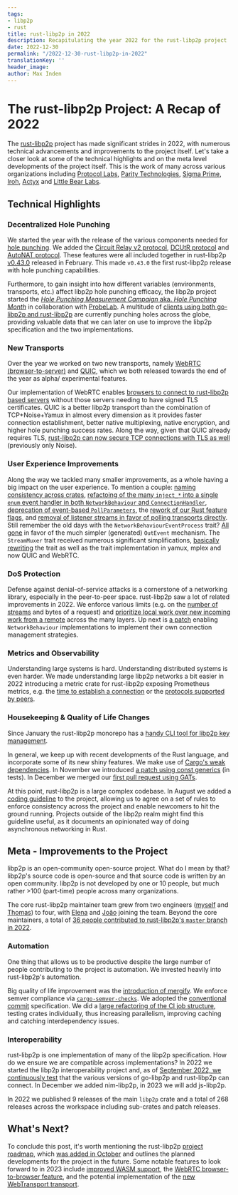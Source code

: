 ```yaml
---
tags:
- libp2p
- rust
title: rust-libp2p in 2022
description: Recapitulating the year 2022 for the rust-libp2p project
date: 2022-12-30
permalink: "/2022-12-30-rust-libp2p-in-2022"
translationKey: ''
header_image:
author: Max Inden
---
```


# The rust-libp2p Project: A Recap of 2022

The [rust-libp2p](https://github.com/libp2p/rust-libp2p) project has made significant strides in 2022, with numerous technical advancements and improvements to the project itself. Let's take a closer look at some of the technical highlights and on the meta level developments of the project itself. This is the work of many across various organizations including [Protocol Labs](https://protocol.ai/), [Parity Technologies](https://www.parity.io/), [Sigma Prime](https://sigmaprime.io/), [Iroh](https://iroh.computer/), [Actyx](https://www.actyx.com/) and [Little Bear Labs](https://littlebearlabs.io/).

## Technical Highlights

### Decentralized Hole Punching
We started the year with the release of the various components needed for [hole punching](https://blog.ipfs.tech/2022-01-20-libp2p-hole-punching/). We added the [Circuit Relay v2 protocol](https://github.com/libp2p/rust-libp2p/pull/2059), [DCUtR protocol](https://github.com/libp2p/rust-libp2p/pull/2438) and [AutoNAT protocol](https://github.com/libp2p/rust-libp2p/pull/2262). These features were all included together in rust-libp2p [v0.43.0](https://github.com/libp2p/rust-libp2p/releases/tag/v0.43.0) released in February. This made `v0.43.0` the first rust-libp2p release with hole punching capabilities.

Furthermore, to gain insight into how different variables (environments, transports, etc.) affect libp2p hole punching efficacy, the libp2p project started the [_Hole Punching Measurement Campaign_ aka. _Hole Punching Month_](https://discuss.libp2p.io/t/call-for-participation-nat-hole-punching-measurement-campaign/1690) in collaboration with [ProbeLab](https://research.protocol.ai/groups/probelab/). A multitude of [clients using both go-libp2p and rust-libp2p](https://github.com/libp2p/punchr/) are currently punching holes across the globe, providing valuable data that we can later on use to improve the libp2p specification and the two implementations.

### New Transports
Over the year we worked on two new transports, namely [WebRTC (browser-to-server)](https://github.com/libp2p/rust-libp2p/pull/2622) and [QUIC](https://github.com/libp2p/rust-libp2p/issues/2883), which we both released towards the end of the year as alpha/ experimental features.

Our implementation of WebRTC enables [browsers to connect to rust-libp2p based servers](https://github.com/libp2p/specs/tree/master/webrtc#browser-to-public-server) without those servers needing to have signed TLS certificates. QUIC is a better libp2p transport than the combination of TCP+Noise+Yamux in almost every dimension as it provides faster connection establishment, better native multiplexing, native encryption, and higher hole punching success rates. Along the way, given that QUIC already requires TLS, [rust-libp2p can now secure TCP connections with TLS as well](https://github.com/libp2p/rust-libp2p/pull/2945) (previously only Noise).

### User Experience Improvements
Along the way we tackled many smaller improvements, as a whole having a big impact on the user experience. To mention a couple: [naming consistency across crates](https://github.com/libp2p/rust-libp2p/issues/2217), [refactoing of the many `inject_*` into a single `enum` event handler in both `NetworkBehaviour` and `ConnectionHandler`](https://github.com/libp2p/rust-libp2p/issues/2832), [deprecation of event-based `PollParameters`](https://github.com/libp2p/rust-libp2p/pull/3153), the [rework of our Rust feature flags](https://github.com/libp2p/rust-libp2p/pull/2918), and [removal of listener streams in favor of polling transports directly](https://github.com/libp2p/rust-libp2p/pull/2652). Still remember the old days with the `NetworkBehaviourEventProcess` trait? [All gone](https://github.com/libp2p/rust-libp2p/pull/2784) in favor of the much simpler (generated) `OutEvent` mechanism. The `StreamMuxer` trait received numerous significant simplifications, [basically rewriting](https://github.com/libp2p/rust-libp2p/issues/2722) the trait as well as the trait implementation in yamux, mplex and now QUIC and WebRTC.

### DoS Protection
Defense against denial-of-service attacks is a cornerstone of a networking library, especially in the peer-to-peer space. rust-libp2p saw a lot of related improvements in 2022. We enforce various limits (e.g. on the [number of streams](https://github.com/libp2p/rust-libp2p/pull/2697) and bytes of a request) and [prioritize local work over new incoming work from a remote](https://github.com/libp2p/rust-libp2p/pull/2627) across the many layers. Up next is [a patch](https://github.com/libp2p/rust-libp2p/issues/2824) enabling `NetworkBehaviour` implementations to implement their own connection management strategies.

### Metrics and Observability
Understanding large systems is hard. Understanding distributed systems is even harder. We made understanding large libp2p networks a bit easier in 2022 introducing a metric crate for rust-libp2p exposing Prometheus metrics, e.g. the [time to establish a connection](https://github.com/libp2p/rust-libp2p/pull/3134) or the [protocols supported by peers](https://github.com/libp2p/rust-libp2p/pull/2734).

### Housekeeping & Quality of Life Changes
Since January the rust-libp2p monorepo has a [handy CLI tool for libp2p key management](https://github.com/libp2p/rust-libp2p/pull/2453).

In general, we keep up with recent developments of the Rust language, and incorporate some of its new shiny features. We make use of [Cargo's weak dependencies](https://github.com/libp2p/rust-libp2p/pull/2646). In November we introduced [a patch using const generics](https://github.com/libp2p/rust-libp2p/pull/2712) (in tests). In December we merged our [first pull request using GATs](https://github.com/libp2p/rust-libp2p/pull/3239).

At this point, rust-libp2p is a large complex codebase. In August we added a [coding guideline](https://github.com/libp2p/rust-libp2p/pull/2780) to the project, allowing us to agree on a set of rules to enforce consistency across the project and enable newcomers to hit the ground running. Projects outside of the libp2p realm might find this guideline useful, as it documents an opinionated way of doing asynchronous networking in Rust.

## Meta - Improvements to the Project

libp2p is an open-community open-source project. What do I mean by that? libp2p's source code is open-source and that source code is written by an open community. libp2p is not developed by one or 10 people, but much rather >100 (part-time) people across many organizations.

The core rust-libp2p maintainer team grew from two engineers ([myself](https://github.com/mxinden) and [Thomas](https://github.com/thomaseizinger)) to four, with [Elena](https://github.com/libp2p/rust-libp2p/pull/2656) and [João](https://github.com/libp2p/rust-libp2p/pull/3295) joining the team. Beyond the core maintainers, a total of [36 people contributed to rust-libp2p's `master` branch in 2022](https://github.com/libp2p/rust-libp2p/graphs/contributors?from=2022-01-01&to=2022-12-31&type=c).

### Automation
One thing that allows us to be productive despite the large number of people contributing to the project is automation. We invested heavily into rust-libp2p's automation.

Big quality of life improvement was the [introduction of mergify](https://github.com/libp2p/rust-libp2p/pull/3026). We enforce semver compliance via [`cargo-semver-checks`](https://github.com/libp2p/rust-libp2p/pull/2647). We adopted the [conventional commit](https://github.com/libp2p/rust-libp2p/pull/3204) specification. We did a [large refactoring of the CI job structure](https://github.com/libp2p/rust-libp2p/pull/3090), testing crates individually, thus increasing parallelism, improving caching and catching interdependency issues.

### Interoperability
rust-libp2p is one implementation of many of the libp2p specification. How do we ensure we are compatible across implementations? In 2022 we started the libp2p interoperability project and, as of [September 2022, we continuously test](https://github.com/libp2p/rust-libp2p/pull/2835) that the various versions of go-libp2p and rust-libp2p can connect. In December we added nim-libp2p, in 2023 we will add js-libp2p.

In 2022 we published 9 releases of the main `libp2p` crate and a total of 268 releases across the workspace including sub-crates and patch releases.

## What's Next?

To conclude this post, it's worth mentioning the rust-libp2p [project roadmap](https://github.com/libp2p/rust-libp2p/blob/master/ROADMAP.md), which [was added in October](https://github.com/libp2p/rust-libp2p/pull/2997) and outlines the planned developments for the project in the future. Some notable features to look forward to in 2023 include [improved WASM support](https://github.com/libp2p/rust-libp2p/issues/2617), the [WebRTC browser-to-browser feature](https://github.com/libp2p/specs/pull/497), and the potential implementation of the [new WebTransport transport](https://github.com/libp2p/rust-libp2p/blob/master/ROADMAP.md#webtransport).
